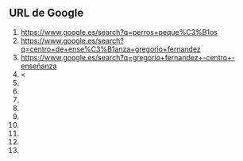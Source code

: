 ## URL de Google

1. <https://www.google.es/search?q=perros+peque%C3%B1os>
2. <https://www.google.es/search?q=centro+de+ense%C3%B1anza+gregorio+fernandez>
3. <https://www.google.es/search?q=gregorio+fernandez+-centro+-enseñanza>
4. <
5. 
6. 
7. 
8. 
9. 
10. 
11. 
12. 
13. 
